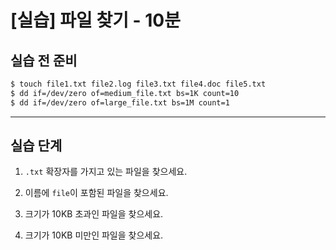 # [실습] 파일 찾기 - 10분

## 실습 전 준비

```bash
$ touch file1.txt file2.log file3.txt file4.doc file5.txt
$ dd if=/dev/zero of=medium_file.txt bs=1K count=10
$ dd if=/dev/zero of=large_file.txt bs=1M count=1
```

---

## 실습 단계

1. `.txt` 확장자를 가지고 있는 파일을 찾으세요.

2. 이름에 `file`이 포함된 파일을 찾으세요.

3. 크기가 10KB 초과인 파일을 찾으세요.

4. 크기가 10KB 미만인 파일을 찾으세요.